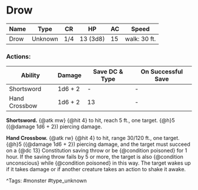 # Drow

| Name | Type | CR | HP | AC | Speed |
|------|------|----|----|----|-------|
| Drow | Unknown | 1/4 | 13 (3d8) | 15 | walk: 30 ft. |

### Actions:

| Ability | Damage | Save DC & Type | On Successful Save |
|---------|--------|----------------|--------------------|
| Shortsword | 1d6 + 2 | - | - |
| Hand Crossbow | 1d6 + 2 | 13 | - |


**Shortsword.** {@atk mw} {@hit 4} to hit, reach 5 ft., one target. {@h}5 ({@damage 1d6 + 2}) piercing damage.

**Hand Crossbow.** {@atk rw} {@hit 4} to hit, range 30/120 ft., one target. {@h}5 ({@damage 1d6 + 2}) piercing damage, and the target must succeed on a {@dc 13} Constitution saving throw or be {@condition poisoned} for 1 hour. If the saving throw fails by 5 or more, the target is also {@condition unconscious} while {@condition poisoned} in this way. The target wakes up if it takes damage or if another creature takes an action to shake it awake.

^Tags: #monster #type_unknown